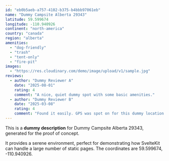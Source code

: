```yaml
---
id: "eb0b5aeb-a757-4102-b375-b4bbb97061eb"
name: "Dummy Campsite Alberta 29343"
latitude: 59.599674
longitude: -110.940926
continent: "north-america"
country: "canada"
region: "alberta"
amenities:
  - "dog-friendly"
  - "trash"
  - "tent-only"
  - "fire-pit"
images:
  - "https://res.cloudinary.com/demo/image/upload/v1/sample.jpg"
reviews:
  - author: "Dummy Reviewer A"
    date: "2025-08-01"
    rating: 4
    comment: "A nice, quiet dummy spot with some basic amenities."
  - author: "Dummy Reviewer B"
    date: "2025-03-08"
    rating: 4
    comment: "Found it easily. GPS was spot on for this dummy location."
---
```


This is a **dummy description** for Dummy Campsite Alberta 29343, generated for the proof of concept.

It provides a serene environment, perfect for demonstrating how SvelteKit can handle a large number of static pages. The coordinates are 59.599674, -110.940926.
